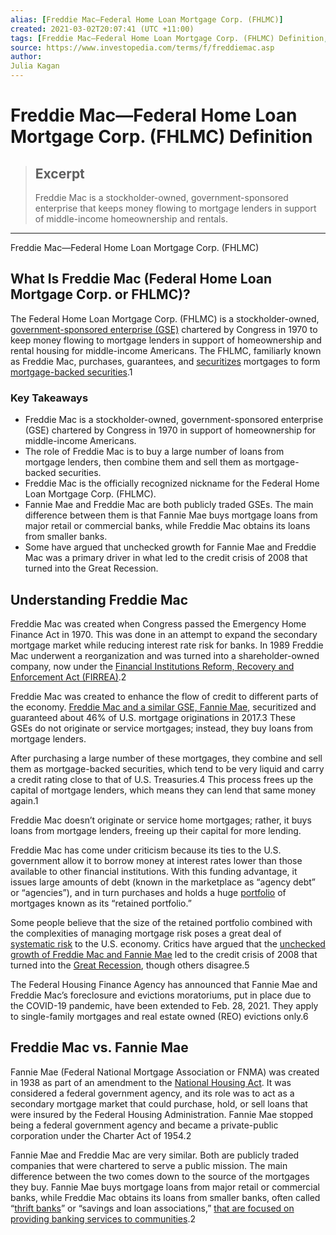 ```yaml
---
alias: [Freddie Mac—Federal Home Loan Mortgage Corp. (FHLMC)]
created: 2021-03-02T20:07:41 (UTC +11:00)
tags: [Freddie Mac—Federal Home Loan Mortgage Corp. (FHLMC) Definition, Freddie Mac—Federal Home Loan Mortgage Corp. (FHLMC)]
source: https://www.investopedia.com/terms/f/freddiemac.asp
author: 
Julia Kagan
---
```


# Freddie Mac—Federal Home Loan Mortgage Corp. (FHLMC) Definition

> ## Excerpt
> Freddie Mac is a stockholder-owned, government-sponsored enterprise that keeps money flowing to mortgage lenders in support of middle-income homeownership and rentals.

---

Freddie Mac—Federal Home Loan Mortgage Corp. (FHLMC)
## What Is Freddie Mac (Federal Home Loan Mortgage Corp. or FHLMC)?

The Federal Home Loan Mortgage Corp. (FHLMC) is a stockholder-owned, [government-sponsored enterprise (GSE)](https://www.investopedia.com/terms/g/gse.asp) chartered by Congress in 1970 to keep money flowing to mortgage lenders in support of homeownership and rental housing for middle-income Americans. The FHLMC, familiarly known as Freddie Mac, purchases, guarantees, and [securitizes](https://www.investopedia.com/terms/s/securitize.asp) mortgages to form [mortgage-backed securities](https://www.investopedia.com/terms/m/mbs.asp).1

### Key Takeaways

-   Freddie Mac is a stockholder-owned, government-sponsored enterprise (GSE) chartered by Congress in 1970 in support of homeownership for middle-income Americans. 
-   The role of Freddie Mac is to buy a large number of loans from mortgage lenders, then combine them and sell them as mortgage-backed securities.
-   Freddie Mac is the officially recognized nickname for the Federal Home Loan Mortgage Corp. (FHLMC).
-   Fannie Mae and Freddie Mac are both publicly traded GSEs. The main difference between them is that Fannie Mae buys mortgage loans from major retail or commercial banks, while Freddie Mac obtains its loans from smaller banks. 
-   Some have argued that unchecked growth for Fannie Mae and Freddie Mac was a primary driver in what led to the credit crisis of 2008 that turned into the Great Recession.

## Understanding Freddie Mac

Freddie Mac was created when Congress passed the Emergency Home Finance Act in 1970. This was done in an attempt to expand the secondary mortgage market while reducing interest rate risk for banks. In 1989 Freddie Mac underwent a reorganization and was turned into a shareholder-owned company, now under the [Financial Institutions Reform, Recovery and Enforcement Act (FIRREA)](https://www.investopedia.com/terms/f/financial-institutions-reform-recovery-enforcement.asp).2

Freddie Mac was created to enhance the flow of credit to different parts of the economy. [Freddie Mac and a similar GSE, Fannie Mae](https://www.investopedia.com/articles/07/fannie-freddie.asp), securitized and guaranteed about 46% of U.S. mortgage originations in 2017.3 These GSEs do not originate or service mortgages; instead, they buy loans from mortgage lenders.

After purchasing a large number of these mortgages, they combine and sell them as mortgage-backed securities, which tend to be very liquid and carry a credit rating close to that of U.S. Treasuries.4 This process frees up the capital of mortgage lenders, which means they can lend that same money again.1

Freddie Mac doesn’t originate or service home mortgages; rather, it buys loans from mortgage lenders, freeing up their capital for more lending.

Freddie Mac has come under criticism because its ties to the U.S. government allow it to borrow money at interest rates lower than those available to other financial institutions. With this funding advantage, it issues large amounts of debt (known in the marketplace as “agency debt” or “agencies”), and in turn purchases and holds a huge [portfolio](https://www.investopedia.com/terms/p/portfolio.asp) of mortgages known as its “retained portfolio.”

Some people believe that the size of the retained portfolio combined with the complexities of managing mortgage risk poses a great deal of [systematic risk](https://www.investopedia.com/terms/s/systematicrisk.asp) to the U.S. economy. Critics have argued that the [unchecked growth of Freddie Mac and Fannie Mae](https://www.investopedia.com/articles/economics/08/fannie-mae-freddie-mac-credit-crisis.asp) led to the credit crisis of 2008 that turned into the [Great Recession](https://www.investopedia.com/terms/g/great-recession.asp), though others disagree.5

The Federal Housing Finance Agency has announced that Fannie Mae and Freddie Mac’s foreclosure and evictions moratoriums, put in place due to the COVID-19 pandemic, have been extended to Feb. 28, 2021. They apply to single-family mortgages and real estate owned (REO) evictions only.6

## Freddie Mac vs. Fannie Mae 

Fannie Mae (Federal National Mortgage Association or FNMA) was created in 1938 as part of an amendment to the [National Housing Act](https://www.investopedia.com/terms/n/national-housing-act.asp). It was considered a federal government agency, and its role was to act as a secondary mortgage market that could purchase, hold, or sell loans that were insured by the Federal Housing Administration. Fannie Mae stopped being a federal government agency and became a private-public corporation under the Charter Act of 1954.2

Fannie Mae and Freddie Mac are very similar. Both are publicly traded companies that were chartered to serve a public mission. The main difference between the two comes down to the source of the mortgages they buy. Fannie Mae buys mortgage loans from major retail or commercial banks, while Freddie Mac obtains its loans from smaller banks, often called “[thrift banks](https://www.investopedia.com/terms/t/thriftbank.asp)” or “savings and loan associations,” [that are focused on providing banking services to communities](https://www.investopedia.com/ask/answers/041015/what-difference-between-savings-loan-company-and-bank.asp).2

